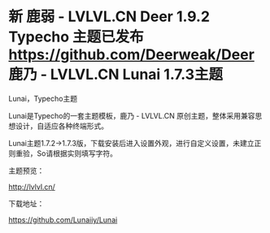 # 新 鹿弱 - LVLVL.CN Deer 1.9.2 Typecho 主题已发布 https://github.com/Deerweak/Deer  鹿乃 - LVLVL.CN Lunai 1.7.3主题

Lunai，Typecho主题

Lunai是Typecho的一套主题模板，鹿乃 - LVLVL.CN 原创主题，整体采用兼容思想设计，自适应各种终端形式。

Lunai主题1.7.2→1.7.3版，下载安装后进入设置外观，进行自定义设置，未建立正则重验，So请根据实则填写字符。



主题预览：

http://lvlvl.cn/

下载地址：

https://github.com/Lunaiiy/Lunai</trans>
